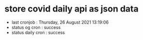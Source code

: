# store covid daily api as json data

- last cronjob : Thursday, 26 August 2021 13:19:06
- status og cron : success
- status daily cron : success
      
      